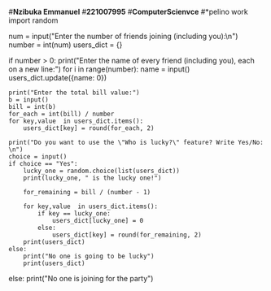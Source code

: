 #**Nzibuka Emmanuel**
#**221007995**
#**ComputerScienvce**
#*pelino work
import random

num = input("Enter the number of friends joining (including you):\n")
number = int(num)
users_dict = {}

if number > 0:
    print("Enter the name of every friend (including you), each on a new line:")
    for i in range(number):
        name = input()
        users_dict.update({name: 0})
    
    print("Enter the total bill value:")
    b = input()
    bill = int(b)
    for_each = int(bill) / number
    for key,value  in users_dict.items():
        users_dict[key] = round(for_each, 2)

    print("Do you want to use the \"Who is lucky?\" feature? Write Yes/No: \n")
    choice = input()
    if choice == "Yes":
        lucky_one = random.choice(list(users_dict))
        print(lucky_one, " is the lucky one!")

        for_remaining = bill / (number - 1)

        for key,value  in users_dict.items():
            if key == lucky_one:
                users_dict[lucky_one] = 0
            else:
                users_dict[key] = round(for_remaining, 2)
        print(users_dict)
    else:
        print("No one is going to be lucky")
        print(users_dict)
else:
    print("No one is joining for the party")
